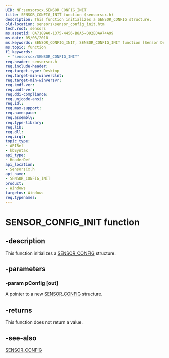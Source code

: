 ```yaml
---
UID: NF:sensorscx.SENSOR_CONFIG_INIT
title: SENSOR_CONFIG_INIT function (sensorscx.h)
description: This function initializes a SENSOR_CONFIG structure.
old-location: sensors\sensor_config_init.htm
tech.root: sensors
ms.assetid: 0A7189A0-1375-4456-B8A5-D92E0AA74A99
ms.date: 05/03/2018
ms.keywords: SENSOR_CONFIG_INIT, SENSOR_CONFIG_INIT function [Sensor Devices], sensors.sensor_config_init, sensorscx/SENSOR_CONFIG_INIT
ms.topic: function
f1_keywords:
 - "sensorscx/SENSOR_CONFIG_INIT"
req.header: sensorscx.h
req.include-header: 
req.target-type: Desktop
req.target-min-winverclnt: 
req.target-min-winversvr: 
req.kmdf-ver: 
req.umdf-ver: 
req.ddi-compliance: 
req.unicode-ansi: 
req.idl: 
req.max-support: 
req.namespace: 
req.assembly: 
req.type-library: 
req.lib: 
req.dll: 
req.irql: 
topic_type:
- APIRef
- kbSyntax
api_type:
- HeaderDef
api_location:
- SensorsCx.h
api_name:
- SENSOR_CONFIG_INIT
product:
- Windows
targetos: Windows
req.typenames: 
---
```


# SENSOR_CONFIG_INIT function


## -description


This function initializes a <a href="https://docs.microsoft.com/windows-hardware/drivers/ddi/sensorscx/ns-sensorscx-_sensor_config">SENSOR_CONFIG</a> structure.


## -parameters




### -param pConfig [out]

A pointer to a new <a href="https://docs.microsoft.com/windows-hardware/drivers/ddi/sensorscx/ns-sensorscx-_sensor_config">SENSOR_CONFIG</a> structure.


## -returns



This function does not return a value.




## -see-also




<a href="https://docs.microsoft.com/windows-hardware/drivers/ddi/sensorscx/ns-sensorscx-_sensor_config">SENSOR_CONFIG</a>
 

 

